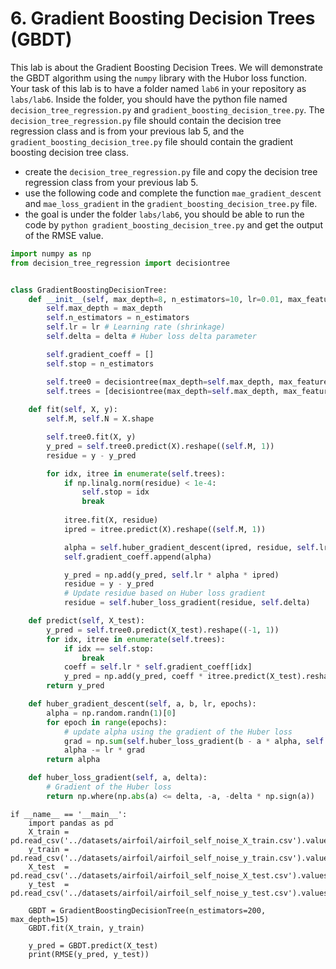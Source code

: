 # 6. Gradient Boosting Decision Trees (GBDT)
This lab is about the Gradient Boosting Decision Trees. We will demonstrate the GBDT algorithm using the `numpy` library with the Hubor loss function.
Your task of this lab is to have a folder named `lab6` in your repository as `labs/lab6`. Inside the folder, you should have the python file named `decision_tree_regression.py` and `gradient_boosting_decision_tree.py`. The `decision_tree_regression.py` file should contain the decision tree regression class and is from your previous lab 5, and the `gradient_boosting_decision_tree.py` file should contain the gradient boosting decision tree class.
* create the `decision_tree_regression.py` file and copy the decision tree regression class from your previous lab 5.
* use the following code and complete the function `mae_gradient_descent` and `mae_loss_gradient` in the `gradient_boosting_decision_tree.py` file.
* the goal is under the folder `labs/lab6`, you should be able to run the code by `python gradient_boosting_decision_tree.py` and get the output of the RMSE value.

```python
import numpy as np
from decision_tree_regression import decisiontree


class GradientBoostingDecisionTree:
    def __init__(self, max_depth=8, n_estimators=10, lr=0.01, max_features=5, delta=1.0):
        self.max_depth = max_depth
        self.n_estimators = n_estimators
        self.lr = lr # Learning rate (shrinkage)
        self.delta = delta # Huber loss delta parameter

        self.gradient_coeff = []
        self.stop = n_estimators

        self.tree0 = decisiontree(max_depth=self.max_depth, max_features=max_features)
        self.trees = [decisiontree(max_depth=self.max_depth, max_features=max_features) for _ in range(self.n_estimators)]
        
    def fit(self, X, y):
        self.M, self.N = X.shape

        self.tree0.fit(X, y)
        y_pred = self.tree0.predict(X).reshape((self.M, 1))
        residue = y - y_pred

        for idx, itree in enumerate(self.trees):
            if np.linalg.norm(residue) < 1e-4:
                self.stop = idx
                break
                
            itree.fit(X, residue)
            ipred = itree.predict(X).reshape((self.M, 1))

            alpha = self.huber_gradient_descent(ipred, residue, self.lr, 150)
            self.gradient_coeff.append(alpha)

            y_pred = np.add(y_pred, self.lr * alpha * ipred)
            residue = y - y_pred
            # Update residue based on Huber loss gradient
            residue = self.huber_loss_gradient(residue, self.delta)

    def predict(self, X_test):
        y_pred = self.tree0.predict(X_test).reshape((-1, 1))
        for idx, itree in enumerate(self.trees):
            if idx == self.stop:
                break
            coeff = self.lr * self.gradient_coeff[idx]
            y_pred = np.add(y_pred, coeff * itree.predict(X_test).reshape((-1, 1)))
        return y_pred

    def huber_gradient_descent(self, a, b, lr, epochs):
        alpha = np.random.randn(1)[0]
        for epoch in range(epochs):
            # update alpha using the gradient of the Huber loss
            grad = np.sum(self.huber_loss_gradient(b - a * alpha, self.delta) * (-a))
            alpha -= lr * grad
        return alpha

    def huber_loss_gradient(self, a, delta):
        # Gradient of the Huber loss
        return np.where(np.abs(a) <= delta, -a, -delta * np.sign(a))
```

```
if __name__ == '__main__':
    import pandas as pd
    X_train = pd.read_csv('../datasets/airfoil/airfoil_self_noise_X_train.csv').values
    y_train = pd.read_csv('../datasets/airfoil/airfoil_self_noise_y_train.csv').values
    X_test  = pd.read_csv('../datasets/airfoil/airfoil_self_noise_X_test.csv').values
    y_test  = pd.read_csv('../datasets/airfoil/airfoil_self_noise_y_test.csv').values

    GBDT = GradientBoostingDecisionTree(n_estimators=200, max_depth=15)
    GBDT.fit(X_train, y_train)

    y_pred = GBDT.predict(X_test)
    print(RMSE(y_pred, y_test))
```
